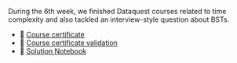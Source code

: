 During the 6th week, we finished Dataquest courses related to time complexity and also tackled an interview-style question about BSTs.

- :link: [Course certificate](./André-Eduardo-Meneses-do-Nascimento--Introduction-to-Algorithms.pdf)
- :link: [Course certificate validation](https://app.dataquest.io/verify_cert/T7TOEY2Q0L50GXP15NFX/)
- :file_folder: [Solution Notebook]()
